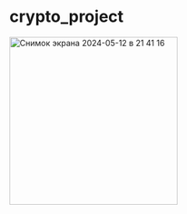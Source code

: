 # crypto_project




<img width="296" alt="Снимок экрана 2024-05-12 в 21 41 16" src="https://github.com/rahimov27/crypto-app-flutter/assets/89564054/04175d38-dde7-49f0-9184-6a8f90eb3c77">
